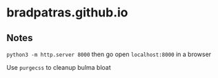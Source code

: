 # bradpatras.github.io

## Notes
`python3 -m http.server 8000` then go open `localhost:8000` in a browser


Use `purgecss` to cleanup bulma bloat
